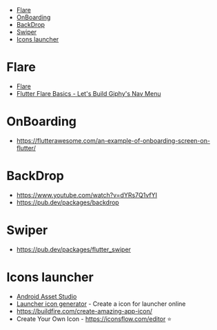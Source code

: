 - [Flare](#flare)
- [OnBoarding](#onboarding)
- [BackDrop](#backdrop)
- [Swiper](#swiper)
- [Icons launcher](#icons-launcher)

# Flare

- [Flare](https://pub.dev/packages/flare_flutter)
- [Flutter Flare Basics - Let's Build Giphy's Nav Menu](https://www.youtube.com/watch?v=hwBUU9CP4qI)

# OnBoarding

- https://flutterawesome.com/an-example-of-onboarding-screen-on-flutter/

# BackDrop

- https://www.youtube.com/watch?v=dYRs7Q1vfYI
- https://pub.dev/packages/backdrop

# Swiper

- https://pub.dev/packages/flutter_swiper

# Icons launcher

- [Android Asset Studio](https://romannurik.github.io/AndroidAssetStudio/index.html)
- [Launcher icon generator](https://romannurik.github.io/AndroidAssetStudio/icons-launcher.html#foreground.space.trim=1&foreground.space.pad=0.5&foreColor=rgb(76%2C%20175%2C%2080)&backColor=rgb(68%2C%20138%2C%20255)&crop=0&backgroundShape=hrect&effects=score&name=ic_launcher) - Create a icon for launcher online
- https://buildfire.com/create-amazing-app-icon/
- Create Your Own Icon - https://iconsflow.com/editor :star: 
